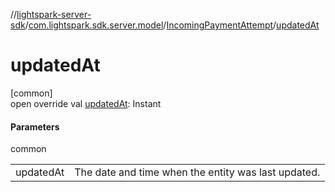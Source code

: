 //[lightspark-server-sdk](../../../index.md)/[com.lightspark.sdk.server.model](../index.md)/[IncomingPaymentAttempt](index.md)/[updatedAt](updated-at.md)

# updatedAt

[common]\
open override val [updatedAt](updated-at.md): Instant

#### Parameters

common

| | |
|---|---|
| updatedAt | The date and time when the entity was last updated. |
